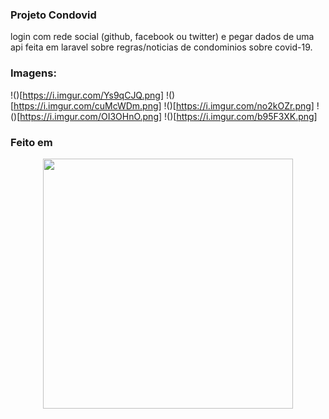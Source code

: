 ### Projeto Condovid
login com rede social (github, facebook ou twitter) e pegar dados de uma api feita em laravel sobre regras/noticias de condominios sobre covid-19.

### Imagens:
!()[https://i.imgur.com/Ys9qCJQ.png]
!()[https://i.imgur.com/cuMcWDm.png]
!()[https://i.imgur.com/no2kOZr.png]
!()[https://i.imgur.com/OI3OHnO.png]
!()[https://i.imgur.com/b95F3XK.png]

### Feito em
<p align="center"><a href="https://laravel.com" target="_blank"><img src="https://raw.githubusercontent.com/laravel/art/master/logo-lockup/5%20SVG/2%20CMYK/1%20Full%20Color/laravel-logolockup-cmyk-red.svg" width="400"></a></p>


